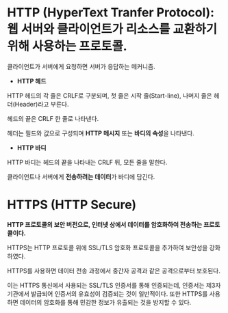 # HTTP (HyperText Tranfer Protocol): 웹 서버와 클라이언트가 리소스를 교환하기 위해 사용하는 프로토콜.

클라이언트가 서버에게 요청하면 서버가 응답하는 메커니즘.

- **HTTP 헤드**

HTTP 헤드의 각 줄은 CRLF로 구분되며, 첫 줄은 시작 줄(Start-line),
나머지 줄은 헤더(Header)라고 부른다.

헤드의 끝은 CRLF 한 줄로 나타낸다.

헤더는 필드와 값으로 구성되며 **HTTP 메시지** 또는 **바디의 속성**을 나타낸다.

- **HTTP 바디**

HTTP 바디는 헤드의 끝을 나타내는 CRLF 뒤, 모든 줄을 말한다.

클라이언트나 서버에게 **전송하려는 데이터**가 바디에 담긴다.

# HTTPS (HTTP Secure)

**HTTP 프로토콜의 보안 버전으로, 인터넷 상에서 데이터를 암호화하여 전송하는 프로토콜이다.**

HTTPS는 HTTP 프로토콜 위에 SSL/TLS 암호화 프로토콜을 추가하여 보안성을 강화하였다.

HTTPS를 사용하면 데이터 전송 과정에서 중간자 공격과 같은 공격으로부터 보호된다.

이는 HTTPS 통신에서 사용되는 SSL/TLS 인증서를 통해 인증되는데, 인증서는 제3자 기관에서 발급되어 인증서의 유효성이 검증되는 것이 일반적이다. 또한 HTTPS를 사용하면 데이터의 암호화를 통해 민감한 정보가 유출되는 것을 방지할 수 있다.
